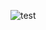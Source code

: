 ![test](https://github.com/igchoi/IBT618-SystemsBiotechnology/assets/164750221/4de41392-48ff-4364-a889-5837ede334d5)
